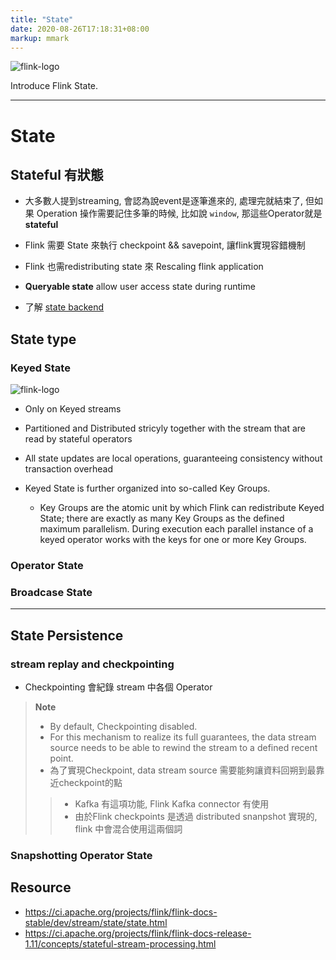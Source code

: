 ```yaml
---
title: "State"
date: 2020-08-26T17:18:31+08:00
markup: mmark
---
```


![flink-logo](/img/flink/flink-header-logo.svg)

Introduce Flink State.

<!--more-->

---

# State

## Stateful 有狀態

* 大多數人提到streaming, 會認為說event是逐筆進來的, 處理完就結束了, 但如果 Operation 操作需要記住多筆的時候, 比如說 `window`, 那這些Operator就是 __stateful__

* Flink 需要 State 來執行 checkpoint && savepoint, 讓flink實現容錯機制

* Flink 也需redistributing state 來 Rescaling flink application

* **Queryable state** allow user access state during runtime

* 了解 [state backend](https://ci.apache.org/projects/flink/flink-docs-release-1.11/zh/ops/state/state_backends.html)


## State type

### Keyed State

![flink-logo](/img/flink/state_partitioning.svg#center)

* Only on Keyed streams

* Partitioned and Distributed stricyly together with the stream that are read by stateful operators

* All state updates are local operations, guaranteeing consistency without transaction overhead

* Keyed State is further organized into so-called Key Groups.
    * Key Groups are the atomic unit by which Flink can redistribute Keyed State; there are exactly as many Key Groups as the defined maximum parallelism. During execution each parallel instance of a keyed operator works with the keys for one or more Key Groups.

### Operator State

### Broadcase State

---

## State Persistence

### stream replay and checkpointing

- Checkpointing 會紀錄 stream 中各個 Operator

> **Note**
> * By default, Checkpointing disabled.
> * For this mechanism to realize its full guarantees, the data stream source needs to be able to rewind the stream to a defined recent point.
> * 為了實現Checkpoint, data stream source 需要能夠讓資料回朔到最靠近checkpoint的點
> > * Kafka 有這項功能, Flink Kafka connector 有使用
> > * 由於Flink checkpoints 是透過 distributed snanpshot 實現的, flink 中會混合使用這兩個詞

### Snapshotting Operator State

## Resource

- https://ci.apache.org/projects/flink/flink-docs-stable/dev/stream/state/state.html
- https://ci.apache.org/projects/flink/flink-docs-release-1.11/concepts/stateful-stream-processing.html
